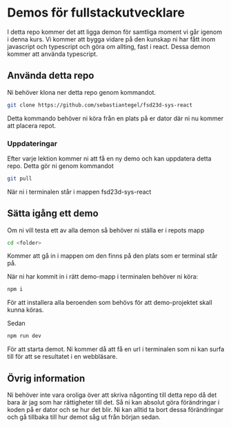 # Demos för fullstackutvecklare

I detta repo kommer det att ligga demon för samtliga moment vi går igenom i denna kurs. Vi kommer att bygga vidare på den kunskap ni har fått inom javascript och typescript och göra om allting, fast i react. Dessa demon kommer att använda typescript.

## Använda detta repo

Ni behöver klona ner detta repo genom kommandot.

```bash
git clone https://github.com/sebastiantegel/fsd23d-sys-react
```

Detta kommando behöver ni köra från en plats på er dator där ni nu kommer att placera repot.

### Uppdateringar

Efter varje lektion kommer ni att få en ny demo och kan uppdatera detta repo. Detta gör ni genom kommandot

```bash
git pull
```

När ni i terminalen står i mappen fsd23d-sys-react

## Sätta igång ett demo

Om ni vill testa ett av alla demon så behöver ni ställa er i repots mapp

```bash
cd <folder>
```

Kommer att gå in i mappen <folder> om den finns på den plats som er terminal står på.

När ni har kommit in i rätt demo-mapp i terminalen behöver ni köra:

```bash
npm i
```

För att installera alla beroenden som behövs för att demo-projektet skall kunna köras.

Sedan

```bash
npm run dev
```

För att starta demot. Ni kommer då att få en url i terminalen som ni kan surfa till för att se resultatet i en webbläsare.

## Övrig information

Ni behöver inte vara oroliga över att skriva någonting till detta repo då det bara är jag som har rättigheter till det. Så ni kan absolut göra förändringar i koden på er dator och se hur det blir. Ni kan alltid ta bort dessa förändringar och gå tillbaka till hur demot såg ut från början sedan.
